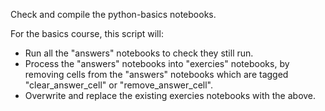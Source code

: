 Check and compile the python-basics notebooks.

For the basics course, this script will:
* Run all the "answers" notebooks to check they still run.
* Process the "answers" notebooks into "exercies" notebooks,
by removing cells from the "answers" notebooks which are tagged
"clear_answer_cell" or "remove_answer_cell".
* Overwrite and replace the existing exercies notebooks with the above.
